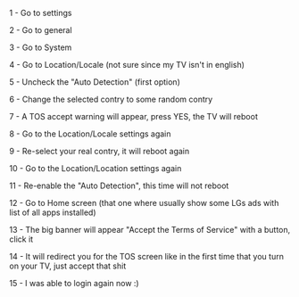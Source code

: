 1 - Go to settings

2 - Go to general

3 - Go to System

4 - Go to Location/Locale (not sure since my TV isn't in english)

5 - Uncheck the "Auto Detection" (first option)

6 - Change the selected contry to some random contry

7 - A TOS accept warning will appear, press YES, the TV will reboot

8 - Go to the Location/Locale settings again

9 - Re-select your real contry, it will reboot again

10 - Go to the Location/Location settings again

11 - Re-enable the "Auto Detection", this time will not reboot

12 - Go to Home screen (that one where usually show some LGs ads with list of all apps installed)

13 - The big banner will appear "Accept the Terms of Service" with a button, click it

14 - It will redirect you for the TOS screen like in the first time that you turn on your TV, just accept that shit

15 - I was able to login again now :)
